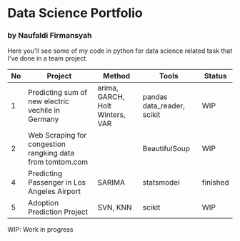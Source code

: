 # Data Science Portfolio
### by Naufaldi Firmansyah

Here you'll see some of my code in python for data science related task that I've done in a team project.


| No | Project | Method | Tools |Status|
|-------|---------|---------|-|-|
|1 | Predicting sum of new electric vechile in Germany| arima, GARCH, Holt Winters, VAR | pandas data_reader, scikit| WIP|
|2| Web Scraping for congestion rangking data from tomtom.com| |BeautifulSoup| WIP |
|4| Predicting Passenger in Los Angeles Airport| SARIMA| statsmodel|finished|
|5| Adoption Prediction Project|SVN, KNN|scikit| WIP |

WIP: Work in progress


